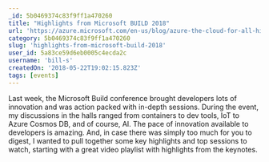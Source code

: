 ```yaml
---
_id: 5b0469374c83f9ff1a470260
title: "Highlights from Microsoft BUILD 2018"
url: 'https://azure.microsoft.com/en-us/blog/azure-the-cloud-for-all-highlights-from-microsoft-build-2018/'
category: 5b0469374c83f9ff1a470260
slug: 'highlights-from-microsoft-build-2018'
user_id: 5a83ce59d6eb0005c4ecda2c
username: 'bill-s'
createdOn: '2018-05-22T19:02:15.823Z'
tags: [events]
---
```


Last week, the Microsoft Build conference brought developers lots of innovation and was action packed with in-depth sessions. During the event, my discussions in the halls ranged from containers to dev tools, IoT to Azure Cosmos DB, and of course, AI. The pace of innovation available to developers is amazing. And, in case there was simply too much for you to digest, I wanted to pull together some key highlights and top sessions to watch, starting with a great video playlist with highlights from the keynotes.

